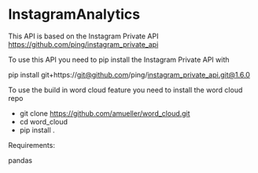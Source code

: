 # InstagramAnalytics

This API is based on the Instagram Private API https://github.com/ping/instagram_private_api

To use this API you need to pip install the Instagram Private API with

pip install git+https://git@github.com/ping/instagram_private_api.git@1.6.0

To use the build in word cloud feature you need to install the word cloud repo

- git clone https://github.com/amueller/word_cloud.git
- cd word_cloud
- pip install .


Requirements:

pandas

